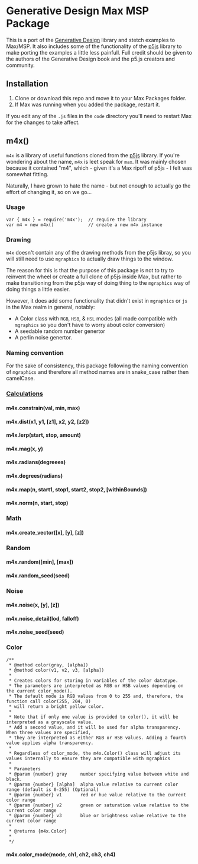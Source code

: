 # Generative Design Max MSP Package

This is a port of the [Generative Design](http://www.generative-gestaltung.de/) library and stetch examples to Max/MSP. It also includes some of the functionality of the [p5js](https://p5js.org/) library to make porting the examples a little less painfull. Full credit should be given to the authors of the Generative Design book and the p5.js creators and community.

## Installation

1. Clone or download this repo and move it to your Max Packages folder.
2. If Max was running when you added the package, restart it.

If you edit any of the `.js` files in the `code` directory you'll need to restart Max for the changes to take affect.

## m4x()

`m4x` is a library of useful functions cloned from the [p5js](https://p5js.org/) library. If you're wondering about the name, `m4x` is leet speak for `max`. It was mainly chosen because it contained "m4", which - given it's a Max ripoff of p5js - I felt was somewhat fitting. 

Naturally, I have grown to hate the name - but not enough to actually go the effort of changing it, so on we go...

### Usage

```
var { m4x } = require('m4x');  // require the library
var m4 = new m4x()             // create a new m4x instance
```

### Drawing
`m4x` doesn't contain any of the drawing methods from the p5js libray, so you will still need to use `mgraphics` to actually draw things to the window. 

The reason for this is that the purpose of this package is not to try to reinvent the wheel or create a full clone of p5js inside Max, but rather to make transitioning from the p5js way of doing thing to the `mgraphics` way of doing things a little easier. 

However, it does add some functionality that didn't exist in `mgraphics` or `js` in the Max realm in general, notably: 
- A Color class with `RGB`, `HSB`, & `HSL` modes (all made compatible with `mgraphics` so you don't have to worry about color conversion)
- A seedable random number genertor 
- A perlin noise genertor.

### Naming convention
For the sake of consistency, this package following the naming convention of `mgraphics` and therefore all method names are in snake_case rather then camelCase. 

### [Calculations](https://github.com/danreidxy/Generative-Design-Max-MSP/blob/add-examples/code/m4x.calculation.js)

#### m4x.constrain(val, min, max)

#### m4x.dist(x1, y1, [z1], x2, y2, [z2])

#### m4x.lerp(start, stop, amount)

#### m4x.mag(x, y)

#### m4x.radians(degreees)

#### m4x.degrees(radians)

#### m4x.map(n, start1, stop1, start2, stop2, [withinBounds])

#### m4x.norm(n, start, stop)

### Math

#### m4x.create_vector([x], [y], [z])

### Random

#### m4x.random([min], [max])

#### m4x.random_seed(seed)

### Noise

#### m4x.noise(x, [y], [z])

#### m4x.noise_detail(lod, falloff)

#### m4x.noise_seed(seed)

### Color
```
/**
 * @method color(gray, [alpha])
 * @method color(v1, v2, v3, [alpha])
 *
 * Creates colors for storing in variables of the color datatype.
 * The parameters are interpreted as RGB or HSB values depending on the current color_mode().
 * The default mode is RGB values from 0 to 255 and, therefore, the function call color(255, 204, 0)
 * will return a bright yellow color.
 *
 * Note that if only one value is provided to color(), it will be interpreted as a grayscale value.
 * Add a second value, and it will be used for alpha transparency. When three values are specified,
 * they are interpreted as either RGB or HSB values. Adding a fourth value applies alpha transparency.
 *
 * Regardless of color_mode, the m4x.Color() class will adjust its values internally to ensure they are compatible with mgraphics
 *
 * Parameters
 * @param {number} gray     number specifying value between white and black.
 * @param {number} [alpha]  alpha value relative to current color range (default is 0-255) (Optional)
 * @param {number} v1       red or hue value relative to the current color range
 * @param {number} v2       green or saturation value relative to the current color range
 * @param {number} v3       blue or brightness value relative to the current color range
 *
 * @returns {m4x.Color}
 *
 */
```

#### m4x.color_mode(mode, ch1, ch2, ch3, ch4)
